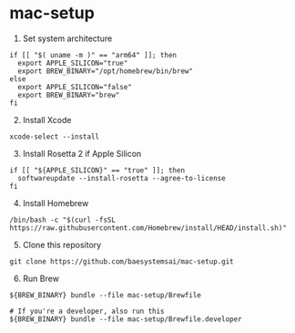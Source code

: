 # mac-setup

1. Set system architecture

```
if [[ "$( uname -m )" == "arm64" ]]; then
  export APPLE_SILICON="true"
  export BREW_BINARY="/opt/homebrew/bin/brew"
else
  export APPLE_SILICON="false"
  export BREW_BINARY="brew"
fi
```

2. Install Xcode

```
xcode-select --install
```

3. Install Rosetta 2 if Apple Silicon

```
if [[ "${APPLE_SILICON}" == "true" ]]; then
  softwareupdate --install-rosetta --agree-to-license
fi
```

4. Install Homebrew

```
/bin/bash -c "$(curl -fsSL https://raw.githubusercontent.com/Homebrew/install/HEAD/install.sh)"
```

5. Clone this repository

```
git clone https://github.com/baesystemsai/mac-setup.git
```

6. Run Brew

```
${BREW_BINARY} bundle --file mac-setup/Brewfile

# If you're a developer, also run this
${BREW_BINARY} bundle --file mac-setup/Brewfile.developer
```
